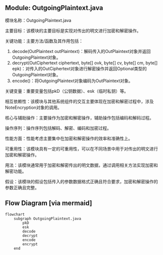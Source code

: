 ## Module: OutgoingPlaintext.java
模块名称：OutgoingPlaintext.java

主要目标：该模块的主要目标是实现对传出的明文进行加密和解密操作。

关键功能：主要方法/函数及其作用包括：
1. decode(OutPlaintext outPlaintext)：解码传入的OutPlaintext对象并返回OutgoingPlaintext对象。
2. decrypt(OutCiphertext ciphertext, byte[] ovk, byte[] cv, byte[] cm, byte[] epk)：对传入的OutCiphertext对象进行解密操作并返回Optional类型的OutgoingPlaintext对象。
3. encode()：将OutgoingPlaintext对象编码为OutPlaintext对象。

关键变量：重要变量包括pkD（公钥数据）、esk（临时私钥）等。

相互依赖性：该模块与其他系统组件的交互主要体现在加密和解密过程中，涉及NoteEncryption对象的调用。

核心与辅助操作：主要操作为加密和解密操作，辅助操作包括编码和解码过程。

操作序列：操作序列包括解码、解密、编码和加密过程。

性能方面：性能考虑主要集中在加密和解密操作的效率和准确性上。

可重用性：该模块具有一定的可重用性，可以在不同场景中用于对传出的明文进行加密和解密操作。

用法：该模块通常用于加密和解密传出的明文数据，通过调用相关方法实现加密和解密功能。

假设：该模块的假设包括传入的参数数据格式正确且符合要求，加密和解密操作的参数正确且完整。
## Flow Diagram [via mermaid]
```mermaid
flowchart
    subgraph OutgoingPlaintext.java
        pkD
        esk
        decode
        decrypt
        encode
        encrypt
    end
```
